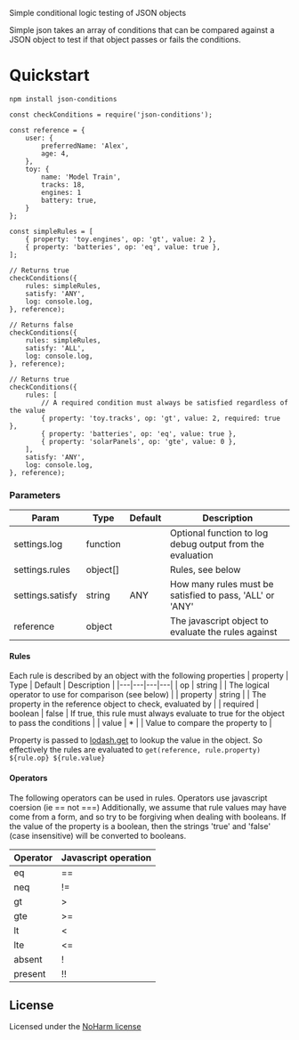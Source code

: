 Simple conditional logic testing of JSON objects

Simple json takes an array of conditions that can be compared against a JSON object to test if that object passes or fails the conditions.

# Quickstart

```
npm install json-conditions
```

```
const checkConditions = require('json-conditions');

const reference = {
	user: {
		preferredName: 'Alex',
		age: 4,
	},
	toy: {
		name: 'Model Train',
		tracks: 18,
		engines: 1
		battery: true,
	}
};

const simpleRules = [
	{ property: 'toy.engines', op: 'gt', value: 2 },
	{ property: 'batteries', op: 'eq', value: true },
];

// Returns true
checkConditions({
	rules: simpleRules,
	satisfy: 'ANY',
	log: console.log,
}, reference);

// Returns false
checkConditions({
	rules: simpleRules,
	satisfy: 'ALL',
	log: console.log,
}, reference);

// Returns true
checkConditions({
	rules: [
		// A required condition must always be satisfied regardless of the value
		{ property: 'toy.tracks', op: 'gt', value: 2, required: true },
		{ property: 'batteries', op: 'eq', value: true },
		{ property: 'solarPanels', op: 'gte', value: 0 },
	],
	satisfy: 'ANY',
	log: console.log,
}, reference);
```

### Parameters
| Param  | Type  | Default | Description |
|---|---|---|---|
| settings.log | function | | Optional function to log debug output from the evaluation |
| settings.rules | object[] |   | Rules, see below |
| settings.satisfy | string | ANY | How many rules must be satisfied to pass, 'ALL' or 'ANY' |
| reference | object |   | The javascript object to evaluate the rules against |

#### Rules
Each rule is described by an object with the following properties
| property  | Type  | Default | Description |
|---|---|---|---|
| op | string |   | The logical operator to use for comparison (see below) |
| property | string |  | The property in the reference object to check, evaluated by |
| required | boolean | false | If true, this rule must always evaluate to true for the object to pass the conditions | 
| value | * |  | Value to compare the property to |

Property is passed to [lodash.get](https://lodash.com/docs/4.17.15#get) to lookup the value in the object.
So effectively the rules are evaluated to `get(reference, rule.property) ${rule.op} ${rule.value}`

#### Operators

The following operators can be used in rules. Operators use javascript coersion (ie == not ===)
Additionally, we assume that rule values may have come from a form, and so try to be forgiving when dealing with
booleans. If the value of the property is a boolean, then the strings 'true' and 'false' (case insensitive) will
be converted to booleans.

| Operator  | Javascript operation |
|---|---|
| eq | == |
| neq | != |
| gt | > |
| gte | >= |
| lt | < |
| lte | <= |
| absent | ! |
| present | !! |


## License
Licensed under the [NoHarm license](https://github.com/raisely/noharm)
